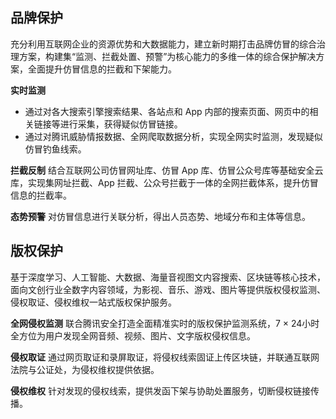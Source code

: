 ## 品牌保护
充分利用互联网企业的资源优势和大数据能力，建立新时期打击品牌仿冒的综合治理方案，构建集“监测、拦截处置、预警”为核心能力的多维一体的综合保护解决方案，全面提升仿冒信息的拦截和下架能力。

**实时监测**
- 通过对各大搜索引擎搜索结果、各站点和 App 内部的搜索页面、网页中的相关链接等进行采集，获得疑似仿冒链接。
- 通过对腾讯威胁情报数据、全网爬取数据分析，实现全网实时监测，发现疑似仿冒钓鱼线索。

**拦截反制**
结合互联网公司仿冒网址库、仿冒 App 库、仿冒公众号库等基础安全云库，实现集网址拦截、App 拦截、公众号拦截于一体的全网拦截体系，提升仿冒信息的拦截率。

**态势预警**
对仿冒信息进行关联分析，得出人员态势、地域分布和主体等信息。



## 版权保护
基于深度学习、人工智能、大数据、海量音视图文内容搜索、区块链等核心技术，面向文创行业全数字内容领域，为影视、音乐、游戏、图片等提供版权侵权监测、侵权取证、侵权维权一站式版权保护服务。

**全网侵权监测**
联合腾讯安全打造全面精准实时的版权保护监测系统，7 × 24小时全方位为用户发现全网音频、视频、图片、文字版权侵权信息。

**侵权取证**
通过网页取证和录屏取证，将侵权线索固证上传区块链，并联通互联网法院与公证处，为侵权维权提供依据。

**侵权维权**
针对发现的侵权线索，提供发函下架与协助处置服务，切断侵权链接传播。

